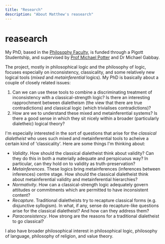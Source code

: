 ```yaml
---
title: "Research"
description: "About Matthew's reasearch"
---
```


# reasearch

My PhD, based in the [Philosophy Faculty](https://www.phil.cam.ac.uk/), is funded through a Pigott Studentship, and supervised by [Prof Michael Potter](https://www.phil.cam.ac.uk/people/teaching-research-pages/potter) and Dr Michael Gabbay.

The project, mostly in philosophical logic and the philosophy of logic, focuses especially on inconsistency, classicality, and some relatively new logical tools (*mixed* and *metainferential* logics). My PhD is basically about a couple of closely related issues: 
1. Can we can use these tools to combine a discriminating treatment of inconsistency with a classical-strength logic? Is there an interesting rapprochment between dialetheism (the view that there are true contradictions) and classical logic (which trivialises contradictions)?
2. How are we to understand these mixed and metainferential systems? Is there a good sense in which they sit nicely within a broader (particularly dialetheic) logical theory?

I'm especially interested in the sort of questions that arise for the *classical dialetheist* who uses such mixed and metainferential tools to acheive a certain kind of 'classicality'. Here are some things I'm thinking about:
- *Validity*. How should the classical dialetheist think about validity? Can they do this in both a materially adequate and perspicuous way? In particular, can they hold on to validity as truth-preservation?
- *Metainferences*. These logics bring metainferences (inferences between inferences) centre stage. How should the classical dialetheist think about metainferential validity and metainferential hierarchies?
- *Normativity*. How can a classical-strength logic adequately govern attitudes or commitments which are permitted to have inconsistent content?
- *Recapture*. Traditional dialetheists try to recapture classical forms (e.g. disjunctive syllogism). In what, if any, sense do recapture-like questions arise for the classical dialetheist? And how can they address them?
- *Paraconsistency*. How strong are the reasons for a traditional dialetheist to go classical?

I also have broader philosophical interest in philosophical logic, philosophy of language, philosophy of religion, and value theory.
